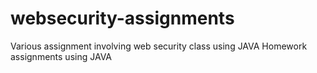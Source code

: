 # websecurity-assignments
Various assignment involving web security class using JAVA
Homework assignments using JAVA
